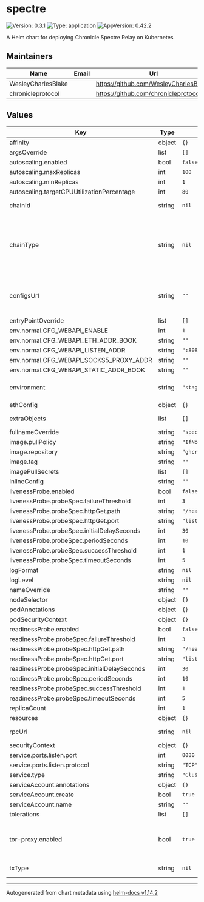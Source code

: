# spectre

![Version: 0.3.1](https://img.shields.io/badge/Version-0.3.1-informational?style=flat-square) ![Type: application](https://img.shields.io/badge/Type-application-informational?style=flat-square) ![AppVersion: 0.42.2](https://img.shields.io/badge/AppVersion-0.42.2-informational?style=flat-square)

A Helm chart for deploying Chronicle Spectre Relay on Kubernetes

## Maintainers

| Name | Email | Url |
| ---- | ------ | --- |
| WesleyCharlesBlake |  | <https://github.com/WesleyCharlesBlake/> |
| chronicleprotocol |  | <https://github.com/chronicleprotocol> |

## Values

| Key | Type | Default | Description |
|-----|------|---------|-------------|
| affinity | object | `{}` |  |
| argsOverride | list | `[]` |  |
| autoscaling.enabled | bool | `false` |  |
| autoscaling.maxReplicas | int | `100` |  |
| autoscaling.minReplicas | int | `1` |  |
| autoscaling.targetCPUUtilizationPercentage | int | `80` |  |
| chainId | string | `nil` | must match target chain |
| chainType | string | `nil` | can be one of mainnet: `eth`, `arb`, `opt`, `gno`, `scr`, `zkevm`, `mantle`, or testnets: `gor`, `sep`, `ogor`, `mango`, `testnet-zkEVM-mango`, `mantle-testnet`, `scr-sepolia` |
| configsUrl | string | `""` | config url for the app, if provided, will override the default config. can be an ipfs url or a http url |
| entryPointOverride | list | `[]` |  |
| env.normal.CFG_WEBAPI_ENABLE | int | `1` |  |
| env.normal.CFG_WEBAPI_ETH_ADDR_BOOK | string | `""` |  |
| env.normal.CFG_WEBAPI_LISTEN_ADDR | string | `":8080"` |  |
| env.normal.CFG_WEBAPI_SOCKS5_PROXY_ADDR | string | `""` |  |
| env.normal.CFG_WEBAPI_STATIC_ADDR_BOOK | string | `""` |  |
| environment | string | `"stage"` | CFG_ENVIRONMENT can be one of `stage` or `prod` |
| ethConfig | object | `{}` |  |
| extraObjects | list | `[]` | Extra K8s manifests to deploy |
| fullnameOverride | string | `"spectre"` |  |
| image.pullPolicy | string | `"IfNotPresent"` |  |
| image.repository | string | `"ghcr.io/chronicleprotocol/spectre"` |  |
| image.tag | string | `""` |  |
| imagePullSecrets | list | `[]` |  |
| inlineConfig | string | `""` |  |
| livenessProbe.enabled | bool | `false` |  |
| livenessProbe.probeSpec.failureThreshold | int | `3` |  |
| livenessProbe.probeSpec.httpGet.path | string | `"/healthz"` |  |
| livenessProbe.probeSpec.httpGet.port | string | `"listen"` |  |
| livenessProbe.probeSpec.initialDelaySeconds | int | `30` |  |
| livenessProbe.probeSpec.periodSeconds | int | `10` |  |
| livenessProbe.probeSpec.successThreshold | int | `1` |  |
| livenessProbe.probeSpec.timeoutSeconds | int | `5` |  |
| logFormat | string | `nil` |  |
| logLevel | string | `nil` |  |
| nameOverride | string | `""` |  |
| nodeSelector | object | `{}` |  |
| podAnnotations | object | `{}` |  |
| podSecurityContext | object | `{}` |  |
| readinessProbe.enabled | bool | `false` |  |
| readinessProbe.probeSpec.failureThreshold | int | `3` |  |
| readinessProbe.probeSpec.httpGet.path | string | `"/healthz"` |  |
| readinessProbe.probeSpec.httpGet.port | string | `"listen"` |  |
| readinessProbe.probeSpec.initialDelaySeconds | int | `30` |  |
| readinessProbe.probeSpec.periodSeconds | int | `10` |  |
| readinessProbe.probeSpec.successThreshold | int | `1` |  |
| readinessProbe.probeSpec.timeoutSeconds | int | `5` |  |
| replicaCount | int | `1` |  |
| resources | object | `{}` |  |
| rpcUrl | string | `nil` | rpcUrl for the target chain |
| securityContext | object | `{}` |  |
| service.ports.listen.port | int | `8080` |  |
| service.ports.listen.protocol | string | `"TCP"` |  |
| service.type | string | `"ClusterIP"` |  |
| serviceAccount.annotations | object | `{}` |  |
| serviceAccount.create | bool | `true` |  |
| serviceAccount.name | string | `""` |  |
| tolerations | list | `[]` |  |
| tor-proxy.enabled | bool | `true` | values for tor-proxy, installs [tor-controller](/crds/tor-controller.yaml) and creates an [onionService CRD](/templates/onion-service.yaml) |
| txType | string | `nil` | can be one of `legacy`or `eip1559` |

----------------------------------------------
Autogenerated from chart metadata using [helm-docs v1.14.2](https://github.com/norwoodj/helm-docs/releases/v1.14.2)
